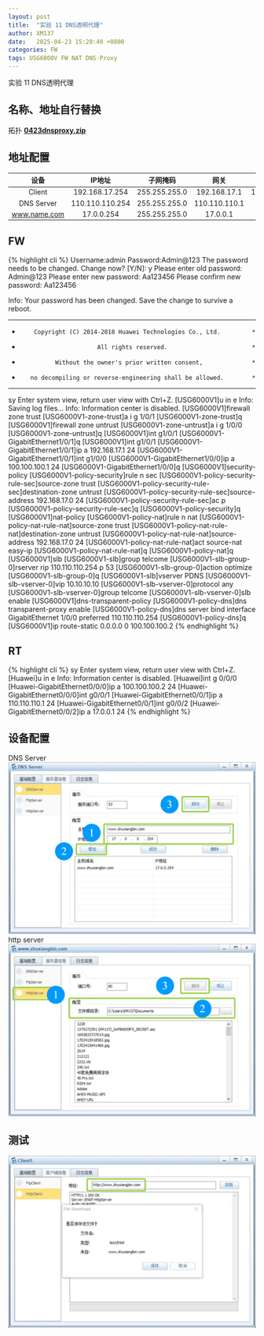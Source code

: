 ```yaml
---
layout: post
title:  "实验 11 DNS透明代理"
author: XM137
date:   2025-04-23 15:20:40 +0800
categories: FW
tags: USG6000V FW NAT DNS-Proxy
---
```


实验 11 DNS透明代理
## 名称、地址自行替换

拓扑 **[0423dnsproxy.zip](/assets/ENSP/20250423/0423dnsproxy.zip)**

## 地址配置

|    设备     |       IP地址       |      子网掩码       |        网关        |     DNS        |
|   :----:    |       :----:       |      :----:        |       :----:       |   :----:       |
|   Client    |   192.168.17.254   |    255.255.255.0   |    192.168.17.1    |  10.10.10.10   |
| DNS Server  |  110.110.110.254   |    255.255.255.0   |    110.110.110.1   |                 |
| www.name.com|     17.0.0.254     |    255.255.255.0   |      17.0.0.1      |                 |


## FW
{% highlight cli %}
Username:admin
Password:Admin@123
The password needs to be changed. Change now? [Y/N]: y
Please enter old password: Admin@123
Please enter new password: Aa123456
Please confirm new password: Aa123456

 Info: Your password has been changed. Save the change to survive a reboot. 
*************************************************************************
*         Copyright (C) 2014-2018 Huawei Technologies Co., Ltd.         *
*                           All rights reserved.                        *
*               Without the owner's prior written consent,              *
*        no decompiling or reverse-engineering shall be allowed.        *
*************************************************************************


<USG6000V1>sy
Enter system view, return user view with Ctrl+Z.
[USG6000V1]u in e
Info: Saving log files...
Info: Information center is disabled.
[USG6000V1]firewall zone trust 
[USG6000V1-zone-trust]a i g 1/0/1
[USG6000V1-zone-trust]q
[USG6000V1]firewall zone untrust 
[USG6000V1-zone-untrust]a i g 1/0/0
[USG6000V1-zone-untrust]q
[USG6000V1]int g1/0/1
[USG6000V1-GigabitEthernet1/0/1]q
[USG6000V1]int g1/0/1
[USG6000V1-GigabitEthernet1/0/1]ip a 192.168.17.1 24
[USG6000V1-GigabitEthernet1/0/1]int g1/0/0
[USG6000V1-GigabitEthernet1/0/0]ip a 100.100.100.1 24
[USG6000V1-GigabitEthernet1/0/0]q
[USG6000V1]security-policy
[USG6000V1-policy-security]rule n sec
[USG6000V1-policy-security-rule-sec]source-zone trust 
[USG6000V1-policy-security-rule-sec]destination-zone untrust 
[USG6000V1-policy-security-rule-sec]source-address 192.168.17.0 24
[USG6000V1-policy-security-rule-sec]ac p
[USG6000V1-policy-security-rule-sec]q
[USG6000V1-policy-security]q
[USG6000V1]nat-policy
[USG6000V1-policy-nat]rule n nat
[USG6000V1-policy-nat-rule-nat]source-zone trust 
[USG6000V1-policy-nat-rule-nat]destination-zone untrust 
[USG6000V1-policy-nat-rule-nat]source-address 192.168.17.0 24
[USG6000V1-policy-nat-rule-nat]act source-nat easy-ip 
[USG6000V1-policy-nat-rule-nat]q
[USG6000V1-policy-nat]q
[USG6000V1]slb
[USG6000V1-slb]group telcome
[USG6000V1-slb-group-0]rserver rip 110.110.110.254 p 53
[USG6000V1-slb-group-0]action optimize 
[USG6000V1-slb-group-0]q
[USG6000V1-slb]vserver PDNS
[USG6000V1-slb-vserver-0]vip 10.10.10.10
[USG6000V1-slb-vserver-0]protocol any 
[USG6000V1-slb-vserver-0]group telcome
[USG6000V1-slb-vserver-0]slb enable 
[USG6000V1]dns-transparent-policy
[USG6000V1-policy-dns]dns transparent-proxy enable
[USG6000V1-policy-dns]dns server bind interface GigabitEthernet 1/0/0 preferred 110.110.110.254
[USG6000V1-policy-dns]q
[USG6000V1]ip route-static 0.0.0.0 0 100.100.100.2
{% endhighlight %}

## RT
{% highlight cli %}
<Huawei>sy
Enter system view, return user view with Ctrl+Z.
[Huawei]u in e
Info: Information center is disabled.
[Huawei]int g 0/0/0
[Huawei-GigabitEthernet0/0/0]ip a 100.100.100.2 24
[Huawei-GigabitEthernet0/0/0]int g0/0/1
[Huawei-GigabitEthernet0/0/1]ip a 110.110.110.1 24
[Huawei-GigabitEthernet0/0/1]int g0/0/2
[Huawei-GigabitEthernet0/0/2]ip a 17.0.0.1 24
{% endhighlight %}

## 设备配置
DNS Server
![](/assets/ENSP/20250423/image1.webp)
http server 
![](/assets/ENSP/20250423/image2.webp)

## 测试
![](/assets/ENSP/20250423/image3.webp)